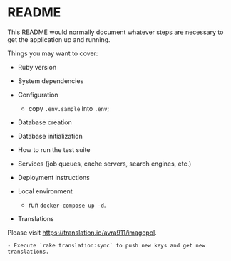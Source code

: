 # README

This README would normally document whatever steps are necessary to get the
application up and running.

Things you may want to cover:

* Ruby version

* System dependencies

* Configuration
    - copy `.env.sample` into `.env`;

* Database creation

* Database initialization

* How to run the test suite

* Services (job queues, cache servers, search engines, etc.)

* Deployment instructions

* Local environment
    - run `docker-compose up -d`.

* Translations

Please visit https://translation.io/avra911/imagepol.

    - Execute `rake translation:sync` to push new keys and get new translations.
